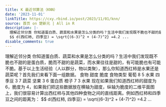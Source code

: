```yaml
---
title: K 最近邻算法（KNN）
date: '2023-11-01'
linkTitle: https://cxy.rbind.io/post/2023/11/01/knn/
source: 首页 on 楚新元 | All in R
description: |-
  理解近邻分类 你知道蛋白质、蔬菜和水果是怎么分类的吗？生活中我们发现既不脆也不甜的是蛋白质，脆而不甜的是蔬菜，而水果往往是甜的，有可能脆也有可能不脆。基于以上生活经验（人以群分，物以类聚），那么你知道西红柿是水果还是蔬菜呢？首先我们来看下面一组数据。 食物 甜度 脆度 食物类型 葡萄 8 5 水果 四季豆 3 7 蔬菜 坚果 3 6 蛋白质 橙子 7 3 水果 现在如果我们知道西红柿的甜度为 6，脆度为 4，如果我们把这些数据放在横轴为甜度，纵轴为脆度的二维平面图上，我们很容易计算出西红柿与其他四种食物之间的直线距离。例如西红柿和四季豆之间的距离为：
  $$ d(西红柿, 四季豆) = \sqrt{(6-3)^2 + (4-7)^2} =4.2 ...
disable_comments: true
---
```

理解近邻分类 你知道蛋白质、蔬菜和水果是怎么分类的吗？生活中我们发现既不脆也不甜的是蛋白质，脆而不甜的是蔬菜，而水果往往是甜的，有可能脆也有可能不脆。基于以上生活经验（人以群分，物以类聚），那么你知道西红柿是水果还是蔬菜呢？首先我们来看下面一组数据。 食物 甜度 脆度 食物类型 葡萄 8 5 水果 四季豆 3 7 蔬菜 坚果 3 6 蛋白质 橙子 7 3 水果 现在如果我们知道西红柿的甜度为 6，脆度为 4，如果我们把这些数据放在横轴为甜度，纵轴为脆度的二维平面图上，我们很容易计算出西红柿与其他四种食物之间的直线距离。例如西红柿和四季豆之间的距离为：
$$ d(西红柿, 四季豆) = \sqrt{(6-3)^2 + (4-7)^2} =4.2 ...